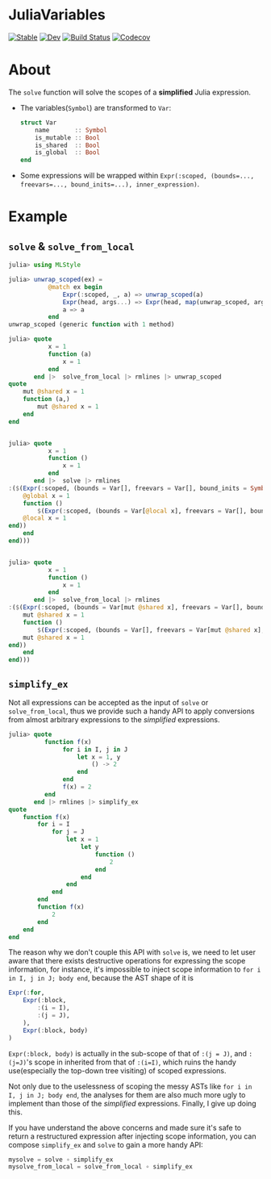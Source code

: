 # JuliaVariables

[![Stable](https://img.shields.io/badge/docs-stable-blue.svg)](https://thautwarm.github.io/JuliaVariables.jl/stable)
[![Dev](https://img.shields.io/badge/docs-dev-blue.svg)](https://thautwarm.github.io/JuliaVariables.jl/dev)
[![Build Status](https://travis-ci.com/thautwarm/JuliaVariables.jl.svg?branch=master)](https://travis-ci.com/thautwarm/JuliaVariables.jl)
[![Codecov](https://codecov.io/gh/thautwarm/JuliaVariables.jl/branch/master/graph/badge.svg)](https://codecov.io/gh/thautwarm/JuliaVariables.jl)


About
=============

The `solve` function will solve the scopes of a **simplified** Julia expression.

- The variables(`Symbol`) are transformed to `Var`:
    ```julia
    struct Var
        name       :: Symbol
        is_mutable :: Bool
        is_shared  :: Bool
        is_global  :: Bool
    end
    ```
- Some expressions will be wrapped within `Expr(:scoped, (bounds=..., freevars=..., bound_inits=...), inner_expression)`.

Example
==============

`solve` & `solve_from_local`
-----------------------------

```julia
julia> using MLStyle

julia> unwrap_scoped(ex) =
           @match ex begin
               Expr(:scoped, _, a) => unwrap_scoped(a)
               Expr(head, args...) => Expr(head, map(unwrap_scoped, args)...)
               a => a
           end
unwrap_scoped (generic function with 1 method)

julia> quote
           x = 1
           function (a)
               x = 1
           end
       end |>  solve_from_local |> rmlines |> unwrap_scoped
quote
    mut @shared x = 1
    function (a,)
        mut @shared x = 1
    end
end


julia> quote
           x = 1
           function ()
               x = 1
           end
       end |>  solve |> rmlines
:($(Expr(:scoped, (bounds = Var[], freevars = Var[], bound_inits = Symbol[]), quote
    @global x = 1
    function ()
        $(Expr(:scoped, (bounds = Var[@local x], freevars = Var[], bound_inits = Symbol[]), quote
    @local x = 1
end))
    end
end)))


julia> quote
           x = 1
           function ()
               x = 1
           end
       end |>  solve_from_local |> rmlines
:($(Expr(:scoped, (bounds = Var[mut @shared x], freevars = Var[], bound_inits = Symbol[]), quote
    mut @shared x = 1
    function ()
        $(Expr(:scoped, (bounds = Var[], freevars = Var[mut @shared x], bound_inits = Symbol[]), quote
    mut @shared x = 1
end))
    end
end)))
```

`simplify_ex`
-------------------

Not all expressions can be accepted as the input of `solve` or `solve_from_local`, thus we provide such a
handy API to apply conversions from almost arbitrary
expressions to the *simplified* expressions.

```julia
julia> quote
          function f(x)
               for i in I, j in J
                   let x = 1, y
                       () -> 2
                   end
               end
               f(x) = 2
          end
       end |> rmlines |> simplify_ex
quote
    function f(x)
        for i = I
            for j = J
                let x = 1
                    let y
                        function ()
                            2
                        end
                    end
                end
            end
        end
        function f(x)
            2
        end
    end
end
```

The reason why we don't couple this API with `solve` is, we need to let user aware that there exists destructive operations for expressing the scope information, for instance, it's impossible to inject
scope information to `for i in I, j in J; body end`, because
the AST shape of it is

```julia
Expr(:for,
    Expr(:block,
        :(i = I),
        :(j = J),
    ),
    Expr(:block, body)
)
```

`Expr(:block, body)` is actually in the sub-scope of
that of `:(j = J)`, and `:(j=J)`'s scope in inherited from that of `:(i=I)`, which ruins the handy use(especially the top-down tree visiting) of scoped expressions.

Not only due to the uselessness of scoping the messy ASTs like `for i in I, j in J; body end`, the analyses for them are also much more ugly to implement than those of the *simplified* expressions. Finally, I give up doing this.

If you have understand the above concerns and made
sure it's safe to return a restructured expression after injecting scope information, you can compose
`simplify_ex` and `solve` to gain a more handy API:

```julia
mysolve = solve ∘ simplify_ex
mysolve_from_local = solve_from_local ∘ simplify_ex
```